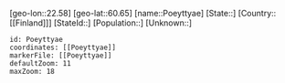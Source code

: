 ﻿---
location: [60.65,22.58]
mapzoom: [7,12] 
mapmarker: city 
type: City
tags:
- geo/City


SpocWebEntityId: 33572
isDeleted: false
confidential: public

---
[geo-lon::22.58]
[geo-lat::60.65]
[name::Poeyttyae]
[State::]
[Country::[[Finland]]]
[StateId::]
[Population::]
[Unknown::]


```leaflet
id: Poeyttyae
coordinates: [[Poeyttyae]]
markerFile: [[Poeyttyae]]
defaultZoom: 11 
maxZoom: 18
```
